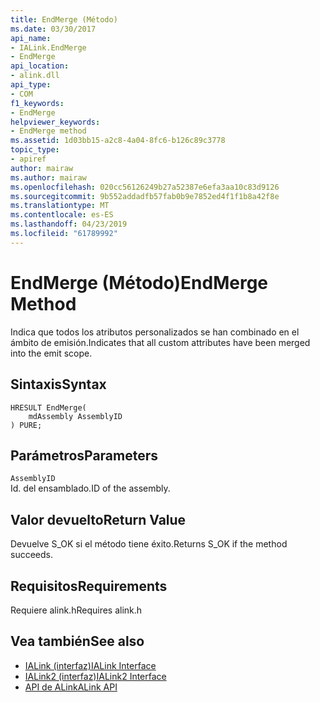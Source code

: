 ```yaml
---
title: EndMerge (Método)
ms.date: 03/30/2017
api_name:
- IALink.EndMerge
- EndMerge
api_location:
- alink.dll
api_type:
- COM
f1_keywords:
- EndMerge
helpviewer_keywords:
- EndMerge method
ms.assetid: 1d03bb15-a2c8-4a04-8fc6-b126c89c3778
topic_type:
- apiref
author: mairaw
ms.author: mairaw
ms.openlocfilehash: 020cc56126249b27a52387e6efa3aa10c83d9126
ms.sourcegitcommit: 9b552addadfb57fab0b9e7852ed4f1f1b8a42f8e
ms.translationtype: MT
ms.contentlocale: es-ES
ms.lasthandoff: 04/23/2019
ms.locfileid: "61789992"
---
```

# <a name="endmerge-method"></a><span data-ttu-id="f65b7-102">EndMerge (Método)</span><span class="sxs-lookup"><span data-stu-id="f65b7-102">EndMerge Method</span></span>
<span data-ttu-id="f65b7-103">Indica que todos los atributos personalizados se han combinado en el ámbito de emisión.</span><span class="sxs-lookup"><span data-stu-id="f65b7-103">Indicates that all custom attributes have been merged into the emit scope.</span></span>  
  
## <a name="syntax"></a><span data-ttu-id="f65b7-104">Sintaxis</span><span class="sxs-lookup"><span data-stu-id="f65b7-104">Syntax</span></span>  
  
```  
HRESULT EndMerge(  
    mdAssembly AssemblyID  
) PURE;  
```  
  
## <a name="parameters"></a><span data-ttu-id="f65b7-105">Parámetros</span><span class="sxs-lookup"><span data-stu-id="f65b7-105">Parameters</span></span>  
 `AssemblyID`  
 <span data-ttu-id="f65b7-106">Id. del ensamblado.</span><span class="sxs-lookup"><span data-stu-id="f65b7-106">ID of the assembly.</span></span>  
  
## <a name="return-value"></a><span data-ttu-id="f65b7-107">Valor devuelto</span><span class="sxs-lookup"><span data-stu-id="f65b7-107">Return Value</span></span>  
 <span data-ttu-id="f65b7-108">Devuelve S_OK si el método tiene éxito.</span><span class="sxs-lookup"><span data-stu-id="f65b7-108">Returns S_OK if the method succeeds.</span></span>  
  
## <a name="requirements"></a><span data-ttu-id="f65b7-109">Requisitos</span><span class="sxs-lookup"><span data-stu-id="f65b7-109">Requirements</span></span>  
 <span data-ttu-id="f65b7-110">Requiere alink.h</span><span class="sxs-lookup"><span data-stu-id="f65b7-110">Requires alink.h</span></span>  
  
## <a name="see-also"></a><span data-ttu-id="f65b7-111">Vea también</span><span class="sxs-lookup"><span data-stu-id="f65b7-111">See also</span></span>

- [<span data-ttu-id="f65b7-112">IALink (interfaz)</span><span class="sxs-lookup"><span data-stu-id="f65b7-112">IALink Interface</span></span>](../../../../docs/framework/unmanaged-api/alink/ialink-interface.md)
- [<span data-ttu-id="f65b7-113">IALink2 (interfaz)</span><span class="sxs-lookup"><span data-stu-id="f65b7-113">IALink2 Interface</span></span>](../../../../docs/framework/unmanaged-api/alink/ialink2-interface.md)
- [<span data-ttu-id="f65b7-114">API de ALink</span><span class="sxs-lookup"><span data-stu-id="f65b7-114">ALink API</span></span>](../../../../docs/framework/unmanaged-api/alink/index.md)
